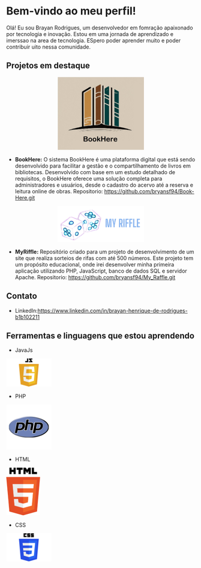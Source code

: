 # Bem-vindo ao meu perfil!

Olá! Eu sou Brayan Rodrigues, um desenvolvedor em fomração apaixonado por tecnologia e inovação. Estou em uma jornada de aprendizado e imerssao na area de tecnologia. ESpero poder aprender muito e poder contribuir uito nessa comunidade.

## Projetos em destaque
<div align="center">
  <img src="https://github.com/bryansf94/Book-Here/blob/main/logo_com_fundo.jpg" alt=" " width="230">
</div>

- **BookHere:** 
O sistema BookHere é uma plataforma digital que está sendo desenvolvido para facilitar a gestão e o compartilhamento de livros em bibliotecas. Desenvolvido com base em um estudo detalhado de requisitos, o BookHere oferece uma solução completa para administradores e usuários, desde o cadastro do acervo até a reserva e leitura online de obras.
Repositorio: https://github.com/bryansf94/Book-Here.git

<div align="center">
  <img src="https://github.com/bryansf94/My_Raffle/blob/main/Public/img/logo-banner.png" alt=" " width="230">
</div>

- **MyRiffle:**
Repositório criado para um projeto de desenvolvimento de um site que realiza sorteios de rifas com até 500 números. Este projeto tem um propósito educacional, onde irei desenvolver minha primeira aplicação utilizando PHP, JavaScript, banco de dados SQL e servidor Apache.
Repositorio: https://github.com/bryansf94/My_Raffle.git

## Contato
- LinkedIn:https://www.linkedin.com/in/brayan-henrique-de-rodrigues-b1b102211

## Ferramentas e linguagens que estou aprendendo
- JavaJs
<div align="left">
    <img src="https://github.com/bryansf94/bryansf94/blob/main/img/JavaJs.png" alt=" " width="120">
</div>

- PHP
<div align="left">
    <img src="https://github.com/bryansf94/bryansf94/blob/main/img/PHP.png" alt=" " width="120">
</div>

- HTML
<div align="left">
    <img src="https://github.com/bryansf94/bryansf94/blob/main/img/HTML.png" alt=" " width="90">
</div>

- CSS
<div align="left">
    <img src="https://github.com/bryansf94/bryansf94/blob/main/img/CSS.png" alt=" " width="120">
</div>



